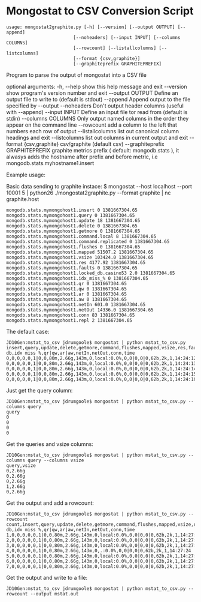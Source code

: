 Mongostat to CSV Conversion Script
==================================

    usage: mongostat2graphite.py [-h] [--version] [--output OUTPUT] [--append]
                             [--noheaders] [--input INPUT] [--columns COLUMNS]
                             [--rowcount] [--listallcolumns] [--listcolumns]
                             [--format {csv,graphite}]
                             [--graphiteprefix GRAPHITEPREFIX]

Program to parse the output of mongostat into a CSV file

optional arguments:
  -h, --help            show this help message and exit
  --version             show program's version number and exit
  --output OUTPUT       Define an output file to write to (default is stdout)
  --append              Append output to the file specified by --output
  --noheaders           Don't output header columns (useful with --append)
  --input INPUT         Define an input file tor read from (default is stdin)
  --columns COLUMNS     Only output named columns in the order they appear on
                        the command line
  --rowcount            add a column to the left that numbers each row of
                        output
  --listallcolumns      list out canonical column headings and exit
  --listcolumns         list out columns in current output and exit
  --format {csv,graphite}
                        csv/graphite (default csv)
  --graphiteprefix GRAPHITEPREFIX
                        graphite metrics prefix ( default: mongodb.stats ), it
                        alwasys adds the hostname after prefix and before
                        metric, i.e mongodb.stats.myhostname1.insert

Example usage:

Basic data sending to graphite instace:
    $ mongostat --host localhost --port 10001 5 | python26 ./mongostat2graphite.py --format graphite | nc graphite.host

	mongodb.stats.mymongohost1.insert 0 1381667304.65
    mongodb.stats.mymongohost1.query 0 1381667304.65
    mongodb.stats.mymongohost1.update 18 1381667304.65
    mongodb.stats.mymongohost1.delete 0 1381667304.65
    mongodb.stats.mymongohost1.getmore 0 1381667304.65
    mongodb.stats.mymongohost1.command.local 8 1381667304.65
    mongodb.stats.mymongohost1.command.replicated 0 1381667304.65
    mongodb.stats.mymongohost1.flushes 0 1381667304.65
    mongodb.stats.mymongohost1.mapped 51507.2 1381667304.65
    mongodb.stats.mymongohost1.vsize 103424.0 1381667304.65
    mongodb.stats.mymongohost1.res 4177.92 1381667304.65
    mongodb.stats.mymongohost1.faults 0 1381667304.65
    mongodb.stats.mymongohost1.locked_db.casino53 2.0 1381667304.65
    mongodb.stats.mymongohost1.idx_miss_% 0 1381667304.65
    mongodb.stats.mymongohost1.qr 0 1381667304.65
    mongodb.stats.mymongohost1.qw 0 1381667304.65
    mongodb.stats.mymongohost1.ar 0 1381667304.65
    mongodb.stats.mymongohost1.aw 0 1381667304.65
    mongodb.stats.mymongohost1.netIn 601.0 1381667304.65
    mongodb.stats.mymongohost1.netOut 14336.0 1381667304.65
    mongodb.stats.mymongohost1.conn 83 1381667304.65
    mongodb.stats.mymongohost1.repl 2 1381667304.65
	
The default case:

    JD10Gen:mstat_to_csv jdrumgoole$ mongostat | python mstat_to_csv.py 
    insert,query,update,delete,getmore,command,flushes,mapped,vsize,res,faults,locked db,idx miss %,qr|qw,ar|aw,netIn,netOut,conn,time
    0,0,0,0,0,1|0,0,80m,2.66g,143m,0,local:0.0%,0,0|0,0|0,62b,2k,1,14:24:12
    0,0,0,0,0,1|0,0,80m,2.66g,143m,0,local:0.0%,0,0|0,0|0,62b,2k,1,14:24:13
    0,0,0,0,0,1|0,0,80m,2.66g,143m,0,local:0.0%,0,0|0,0|0,62b,2k,1,14:24:14
    0,0,0,0,0,1|0,0,80m,2.66g,143m,0,local:0.0%,0,0|0,0|0,62b,2k,1,14:24:15
    0,0,0,0,0,1|0,0,80m,2.66g,143m,0,local:0.0%,0,0|0,0|0,62b,2k,1,14:24:16

Just get the query column:

    JD10Gen:mstat_to_csv jdrumgoole$ mongostat | python mstat_to_csv.py --columns query
    query
    0
    0
    0
    0

Get the queries and vsize columns:

    JD10Gen:mstat_to_csv jdrumgoole$ mongostat | python mstat_to_csv.py --columns query --columns vsize
    query,vsize
    0,2.66g
    0,2.66g
    0,2.66g
    1,2.66g
    0,2.66g

Get the output and add a rowcount:

    JD10Gen:mstat_to_csv jdrumgoole$ mongostat | python mstat_to_csv.py --rowcount
    count,insert,query,update,delete,getmore,command,flushes,mapped,vsize,res,faults,locked db,idx miss %,qr|qw,ar|aw,netIn,netOut,conn,time
    1,0,0,0,0,0,1|0,0,80m,2.66g,143m,0,local:0.0%,0,0|0,0|0,62b,2k,1,14:27:21
    2,0,0,0,0,0,1|0,0,80m,2.66g,143m,0,local:0.0%,0,0|0,0|0,62b,2k,1,14:27:22
    3,0,0,0,0,0,1|0,0,80m,2.66g,143m,0,local:0.0%,0,0|0,0|0,62b,2k,1,14:27:23
    4,0,0,0,0,0,1|0,0,80m,2.66g,143m,0,.:0.0%,0,0|0,0|0,62b,2k,1,14:27:24
    5,0,0,0,0,0,1|0,0,80m,2.66g,143m,0,local:0.0%,0,0|0,0|0,62b,2k,1,14:27:25
    6,0,0,0,0,0,1|0,0,80m,2.66g,143m,0,local:0.0%,0,0|0,0|0,62b,2k,1,14:27:26
    7,0,0,0,0,0,1|0,0,80m,2.66g,143m,0,local:0.0%,0,0|0,0|0,62b,2k,1,14:27:27

Get the output and write to a file:

    JD10Gen:mstat_to_csv jdrumgoole$ mongostat | python mstat_to_csv.py --rowcount --output mstat.out
